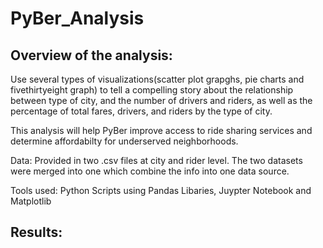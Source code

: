 # PyBer_Analysis


## Overview of the analysis:
Use several types of visualizations(scatter plot grapghs, pie charts and fivethirtyeight graph) to tell a compelling story about the relationship between type of city, and the number of drivers and riders, as well as the percentage of total fares, drivers, and riders by the type of city. 

This analysis will help PyBer improve access to ride sharing services and determine affordabilty for underserved neighborhoods. 

Data: Provided in two .csv files at city and rider level. The two datasets were merged into one which combine the info into one data source.

Tools used: Python Scripts using Pandas Libaries, Juypter Notebook and Matplotlib

## Results:
